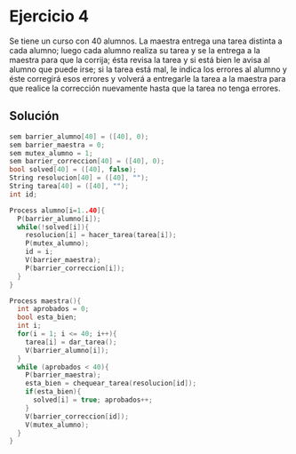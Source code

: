 Ejercicio 4
======
Se tiene un curso con 40 alumnos. La maestra entrega una tarea distinta a cada alumno; luego cada alumno realiza su tarea y se la entrega a la maestra para que la corrija; ésta revisa la tarea y si está bien le avisa al alumno que puede irse; si la tarea está mal, le indica los errores al alumno y éste corregirá esos errores y volverá a entregarle la tarea a la maestra para que realice la corrección nuevamente hasta que la tarea no tenga errores.

Solución
------
```c++
sem barrier_alumno[40] = ([40], 0);
sem barrier_maestra = 0;
sem mutex_alumno = 1;
sem barrier_correccion[40] = ([40], 0);
bool solved[40] = ([40], false);
String resolucion[40] = ([40], "");
String tarea[40] = ([40], "");
int id;

Process alumno[i=1..40]{
  P(barrier_alumno[i]);
  while(!solved[i]){
    resolucion[i] = hacer_tarea(tarea[i]);
    P(mutex_alumno);
    id = i;
    V(barrier_maestra);
    P(barrier_correccion[i]);
  }
}

Process maestra(){
  int aprobados = 0;
  bool esta_bien;
  int i;
  for(i = 1; i <= 40; i++){
    tarea[i] = dar_tarea();
    V(barrier_alumno[i]);
  }
  while (aprobados < 40){
    P(barrier_maestra);
    esta_bien = chequear_tarea(resolucion[id]);
    if(esta_bien){
      solved[i] = true; aprobados++;
    }
    V(barrier_correccion[id]);
    V(mutex_alumno);
  }
}
```
